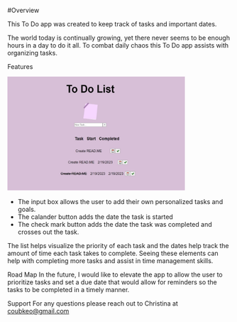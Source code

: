 #Overview

 This To Do app was created to keep track of tasks and important dates.

 The world today is continually growing, yet there never seems to be enough hours in a day to do it all. To combat daily chaos this To Do app assists with organizing tasks. 

Features

<img src ="https://github.com/coubkeo/phase_1_project/blob/main/ToDoScreenshot.jpg" width ="400">

   - The input box allows the user to add their own personalized tasks and goals.
   - The calander button adds the date the task is started 
   - The check mark button adds the date the task was completed and crosses out the task.

 The list helps visualize the priority of each task and the dates help track the amount of time each task takes to complete. Seeing these elements can help with completing more tasks and assist in time management skills.

Road Map
 In the future, I would like to elevate the app to allow the user to prioritize tasks and set a due date that would allow for reminders so the tasks to be completed in a timely manner. 

Support
 For any questions please reach out to Christina at coubkeo@gmail.com

